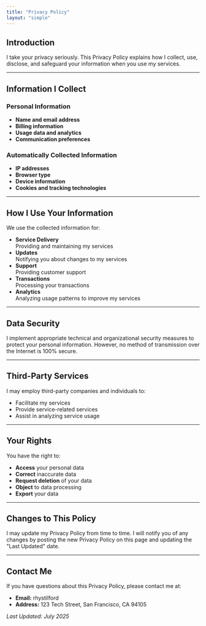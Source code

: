 ```yaml
---
title: "Privacy Policy"
layout: "simple"
---
```


## Introduction

I take your privacy seriously. This Privacy Policy explains how I collect, use, disclose, and safeguard your information when you use my services.

---

## Information I Collect

### Personal Information

* **Name and email address**
* **Billing information**
* **Usage data and analytics**
* **Communication preferences**

### Automatically Collected Information

* **IP addresses**
* **Browser type**
* **Device information**
* **Cookies and tracking technologies**

---

## How I Use Your Information

We use the collected information for:

* **Service Delivery**  
  Providing and maintaining my services
* **Updates**  
  Notifying you about changes to my services
* **Support**  
  Providing customer support
* **Transactions**  
  Processing your transactions
* **Analytics**  
  Analyzing usage patterns to improve my services

---

## Data Security

I implement appropriate technical and organizational security measures to protect your personal information. However, no method of transmission over the Internet is 100% secure.

---

## Third-Party Services

I may employ third-party companies and individuals to:

* Facilitate my services
* Provide service-related services
* Assist in analyzing service usage

---

## Your Rights

You have the right to:

* **Access** your personal data
* **Correct** inaccurate data
* **Request deletion** of your data
* **Object** to data processing
* **Export** your data

---

## Changes to This Policy

I may update my Privacy Policy from time to time. I will notify you of any changes by posting the new Privacy Policy on this page and updating the "Last Updated" date.

---

## Contact Me

If you have questions about this Privacy Policy, please contact me at:

* **Email:** rhystilford
* **Address:** 123 Tech Street, San Francisco, CA 94105

*Last Updated: July 2025*
